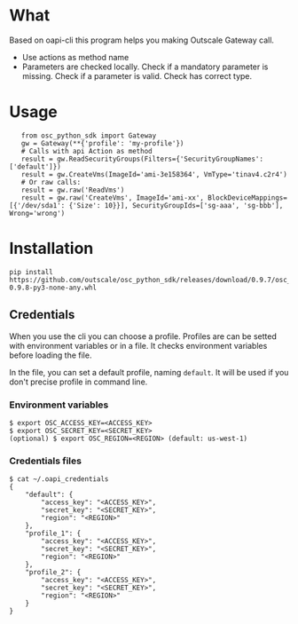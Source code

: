 # What
Based on oapi-cli this program helps you making Outscale Gateway call.
- Use actions as method name
- Parameters are checked locally. Check if a mandatory parameter is missing. Check if a parameter is valid. Check has correct type.


# Usage
       from osc_python_sdk import Gateway
       gw = Gateway(**{'profile': 'my-profile'})
       # Calls with api Action as method
       result = gw.ReadSecurityGroups(Filters={'SecurityGroupNames': ['default']})
       result = gw.CreateVms(ImageId='ami-3e158364', VmType='tinav4.c2r4')
       # Or raw calls:
       result = gw.raw('ReadVms')
       result = gw.raw('CreateVms', ImageId='ami-xx', BlockDeviceMappings=[{'/dev/sda1': {'Size': 10}}], SecurityGroupIds=['sg-aaa', 'sg-bbb'], Wrong='wrong')




# Installation
    pip install https://github.com/outscale/osc_python_sdk/releases/download/0.9.7/osc_python_sdk-0.9.8-py3-none-any.whl

## Credentials

When you use the cli you can choose a profile. Profiles are can be setted with environment variables or in a file.
It checks environment variables before loading the file.

In the file, you can set a default profile, naming `default`. It will be used if you don't precise profile in command line.

### Environment variables

    $ export OSC_ACCESS_KEY=<ACCESS_KEY>
    $ export OSC_SECRET_KEY=<SECRET_KEY>
    (optional) $ export OSC_REGION=<REGION> (default: us-west-1)

### Credentials files

    $ cat ~/.oapi_credentials
    {
        "default": {
            "access_key": "<ACCESS_KEY>",
            "secret_key": "<SECRET_KEY>",
            "region": "<REGION>"
        },
        "profile_1": {
            "access_key": "<ACCESS_KEY>",
            "secret_key": "<SECRET_KEY>",
            "region": "<REGION>"
        },
        "profile_2": {
            "access_key": "<ACCESS_KEY>",
            "secret_key": "<SECRET_KEY>",
            "region": "<REGION>"
        }
    }
